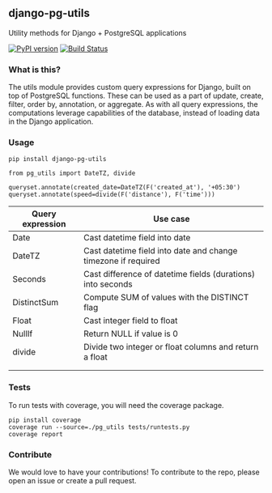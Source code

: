 ## django-pg-utils
Utility methods for Django + PostgreSQL applications

[![PyPI version](https://badge.fury.io/py/django-pg-utils.svg)](https://badge.fury.io/py/django-pg-utils)
[![Build Status](https://travis-ci.org/hypertrack/django-pg-utils.svg?branch=master)](https://travis-ci.org/hypertrack/django-pg-utils)

### What is this?
The utils module provides custom query expressions for Django, built on top of PostgreSQL functions. These can be used as a part of update, create, filter, order by, annotation, or aggregate. As with all query expressions, the computations leverage capabilities of the database, instead of loading data in the Django application.

### Usage
```
pip install django-pg-utils
```

```
from pg_utils import DateTZ, divide

queryset.annotate(created_date=DateTZ(F('created_at'), '+05:30')
queryset.annotate(speed=divide(F('distance'), F('time')))
```


| Query expression | Use case                                                      |
|------------------|---------------------------------------------------------------|
| Date             | Cast datetime field into date                                 |
| DateTZ           | Cast datetime field into date and change timezone if required |
| Seconds          | Cast difference of datetime fields (durations) into seconds   |
| DistinctSum      | Compute SUM of values with the DISTINCT flag                  |
| Float            | Cast integer field to float                                   |
| NullIf           | Return NULL if value is 0                                     |
| divide           | Divide two integer or float columns and return a float        |
|                  |                                                               |
|                  |                                                               |

### Tests
To run tests with coverage, you will need the coverage package.

```
pip install coverage
coverage run --source=./pg_utils tests/runtests.py
coverage report
```

### Contribute
We would love to have your contributions! To contribute to the repo, please open an issue or create a pull request.
